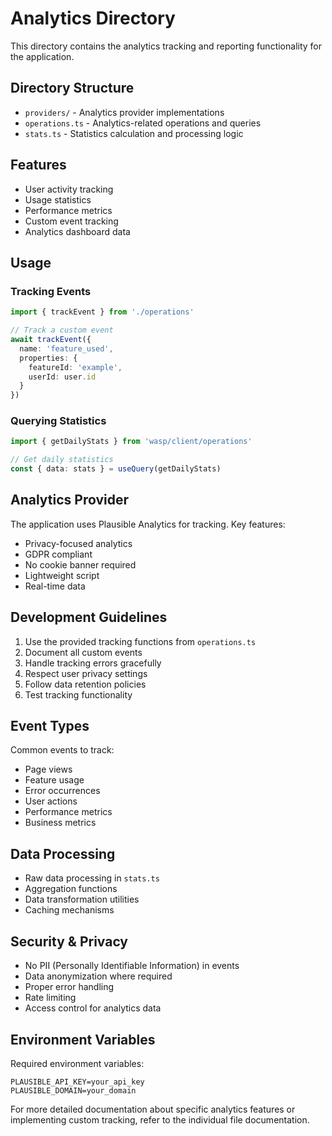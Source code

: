 # Analytics Directory

This directory contains the analytics tracking and reporting functionality for the application.

## Directory Structure

- `providers/` - Analytics provider implementations
- `operations.ts` - Analytics-related operations and queries
- `stats.ts` - Statistics calculation and processing logic

## Features

- User activity tracking
- Usage statistics
- Performance metrics
- Custom event tracking
- Analytics dashboard data

## Usage

### Tracking Events

```typescript
import { trackEvent } from './operations'

// Track a custom event
await trackEvent({
  name: 'feature_used',
  properties: {
    featureId: 'example',
    userId: user.id
  }
})
```

### Querying Statistics

```typescript
import { getDailyStats } from 'wasp/client/operations'

// Get daily statistics
const { data: stats } = useQuery(getDailyStats)
```

## Analytics Provider

The application uses Plausible Analytics for tracking. Key features:

- Privacy-focused analytics
- GDPR compliant
- No cookie banner required
- Lightweight script
- Real-time data

## Development Guidelines

1. Use the provided tracking functions from `operations.ts`
2. Document all custom events
3. Handle tracking errors gracefully
4. Respect user privacy settings
5. Follow data retention policies
6. Test tracking functionality

## Event Types

Common events to track:

- Page views
- Feature usage
- Error occurrences
- User actions
- Performance metrics
- Business metrics

## Data Processing

- Raw data processing in `stats.ts`
- Aggregation functions
- Data transformation utilities
- Caching mechanisms

## Security & Privacy

- No PII (Personally Identifiable Information) in events
- Data anonymization where required
- Proper error handling
- Rate limiting
- Access control for analytics data

## Environment Variables

Required environment variables:

```
PLAUSIBLE_API_KEY=your_api_key
PLAUSIBLE_DOMAIN=your_domain
```

For more detailed documentation about specific analytics features or implementing custom tracking, refer to the individual file documentation. 